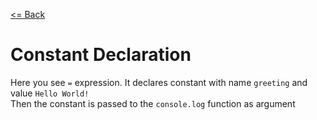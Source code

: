 [<= Back](../)

# Constant Declaration

Here you see `=` expression. It declares constant with name `greeting` and value `Hello World!`</br>
Then the constant is passed to the `console.log` function as argument
